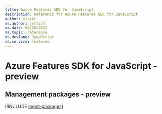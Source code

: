 ```yaml
---
title: Azure Features SDK for JavaScript
description: Reference for Azure Features SDK for JavaScript
author: xirzec
ms.author: jeffish
ms.date: 06/20/2022
ms.topic: reference
ms.devlang: JavaScript
ms.service: features
---
```

# Azure Features SDK for JavaScript - preview
## Management packages - preview
[!INCLUDE [mgmt-packages](features-mgmt-index.md)]

